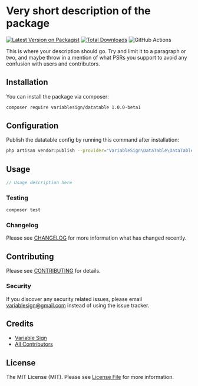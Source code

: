 # Very short description of the package

[![Latest Version on Packagist](https://img.shields.io/packagist/v/variablesign/datatable.svg?style=flat-square)](https://packagist.org/packages/variablesign/datatable)
[![Total Downloads](https://img.shields.io/packagist/dt/variablesign/datatable.svg?style=flat-square)](https://packagist.org/packages/variablesign/datatable)
![GitHub Actions](https://github.com/variablesign/datatable/actions/workflows/main.yml/badge.svg)

This is where your description should go. Try and limit it to a paragraph or two, and maybe throw in a mention of what PSRs you support to avoid any confusion with users and contributors.

## Installation

You can install the package via composer:

```bash
composer require variablesign/datatable 1.0.0-beta1
```

## Configuration

Publish the datatable config by running this command after installation:

```bash
php artisan vendor:publish --provider="VariableSign\DataTable\DataTableServiceProvider" --tag="config"
```

## Usage

```php
// Usage description here
```

### Testing

```bash
composer test
```

### Changelog

Please see [CHANGELOG](CHANGELOG.md) for more information what has changed recently.

## Contributing

Please see [CONTRIBUTING](CONTRIBUTING.md) for details.

### Security

If you discover any security related issues, please email variablesign@gmail.com instead of using the issue tracker.

## Credits

-   [Variable Sign](https://github.com/variablesign)
-   [All Contributors](../../contributors)

## License

The MIT License (MIT). Please see [License File](LICENSE.md) for more information.
